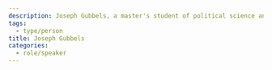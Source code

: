 ```yaml
---
description: Joseph Gubbels, a master's student of political science and public administration at uOttawa.
tags:
  - type/person
title: Joseph Gubbels
categories:
  - role/speaker
---
```

